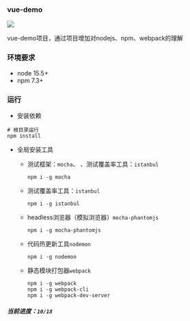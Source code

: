 ### vue-demo
![](https://img.shields.io/badge/build-passing-green)

vue-demo项目，通过项目增加对nodejs、npm、webpack的理解

### 环境要求
- node 15.5+
- npm 7.3+


### 运行

- 安装依赖
```shell script
# 根目录运行
npm install
```

- 全局安装工具

    - 测试框架：`mocha`、 、测试覆盖率工具：`istanbul`
        ```shell script
        npm i -g mocha
        ```
      
    - 测试覆盖率工具：`istanbul`
        ```shell script
        npm i -g istanbul
        ```
      
    - headless浏览器（模拟浏览器）`mocha-phantomjs`
        ```shell script
        npm i -g mocha-phantomjs
        ```
    - 代码热更新工具`nodemon`
        ```shell script
        npm i -g nodemon
        ```
    - 静态模块打包器`webpack`
        ```shell script
        npm i -g webpack
        npm i -g webpack-cli
        npm i -g webpack-dev-server
        ```
      
##### 当前进度：`10/18`

    
     
      

